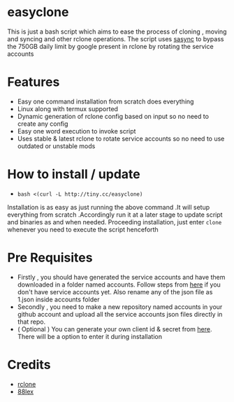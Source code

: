 # easyclone
This is just a bash script which aims to ease the process of cloning , moving and syncing and other rclone operations.
The script uses [sasync](https://github.com/88lex/sasync) to bypass the 750GB daily limit by google present in rclone by rotating the service accounts

# Features
* Easy one command installation from scratch does everything
* Linux along with termux supported
* Dynamic generation of rclone config based on input so no need to create any config
* Easy one word execution to invoke script
* Uses stable & latest rclone to rotate service accounts so no need to use outdated or unstable mods

# How to install / update
* ```bash <(curl -L http://tiny.cc/easyclone)```

Installation is as easy as just running the above command .It will setup everything from scratch .Accordingly run it at a later stage to update script and binaries as and when needed.
Proceeding installation, just enter ```clone``` whenever you need to execute the script henceforth 

# Pre Requisites
* Firstly , you should have generated the service accounts and have them downloaded in a folder named accounts. Follow steps from [here](https://github.com/smartass08/Service-Accounts-to-Google-groups/blob/master/README.md) if you don't have service accounts yet. Also rename any of the json file as 1.json inside accounts folder
* Secondly , you need to make a new repository named accounts in your github account and upload all the service accounts json files directly in that repo.
* ( Optional )  You can generate your own client id & secret from [here](https://developers.google.com/drive/api/v3/quickstart/python). There will be a option to enter it during installation

# Credits
* [rclone](https://github.com/rclone/rclone)
* [88lex](https://github.com/88lex/sasync)    
